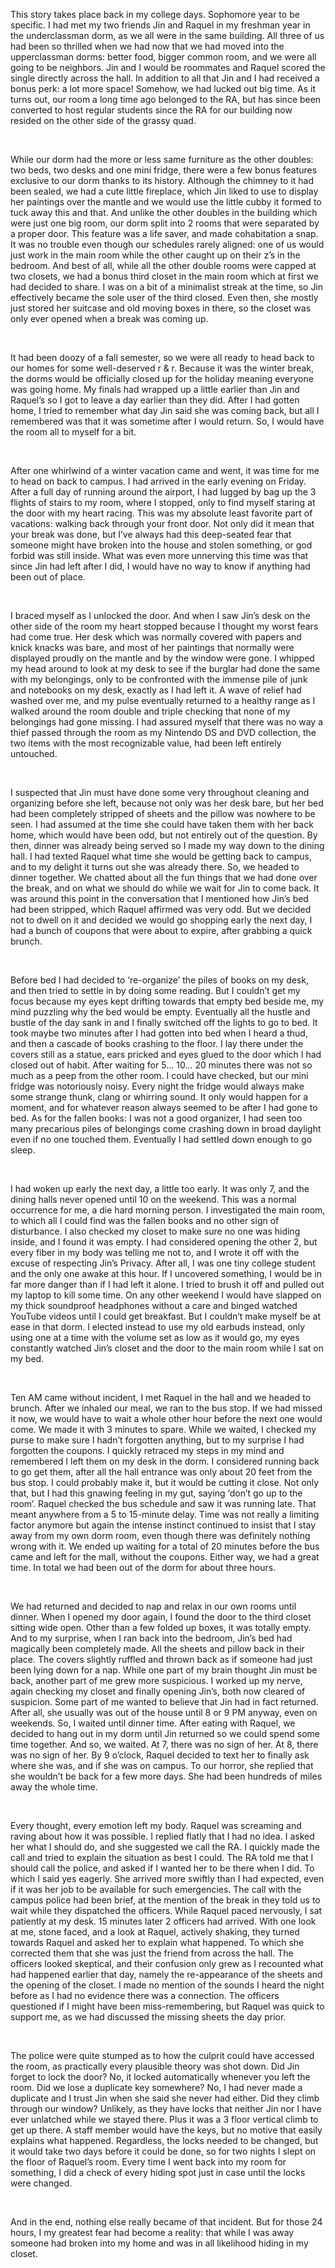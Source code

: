 This story takes place back in my college days. Sophomore year to be specific. I had met my two friends Jin and Raquel in my freshman year in the underclassman dorm, as we all were in the same building. All three of us had been so thrilled when we had now that we had moved into the upperclassman dorms: better food, bigger common room, and we were all going to be neighbors. Jin and I would be roommates and Raquel scored the single directly across the hall. In addition to all that Jin and I had received a bonus perk: a lot more space! Somehow, we had lucked out big time. As it turns out, our room a long time ago belonged to the RA, but has since been converted to host regular students since the RA for our building now resided on the other side of the grassy quad.

&#x200B;

While our dorm had the more or less same furniture as the other doubles: two beds, two desks and one mini fridge, there were a few bonus features exclusive to our dorm thanks to its history. Although the chimney to it had been sealed, we had a cute little fireplace, which Jin liked to use to display her paintings over the mantle and we would use the little cubby it formed to tuck away this and that. And unlike the other doubles in the building which were just one big room, our dorm split into 2 rooms that were separated by a proper door. This feature was a life saver, and made cohabitation a snap. It was no trouble even though our schedules rarely aligned: one of us would just work in the main room while the other caught up on their z’s in the bedroom. And best of all, while all the other double rooms were capped at two closets, we had a bonus third closet in the main room which at first we had decided to share. I was on a bit of a minimalist streak at the time, so Jin effectively became the sole user of the third closed. Even then, she mostly just stored her suitcase and old moving boxes in there, so the closet was only ever opened when a break was coming up.

&#x200B;

It had been doozy of a fall semester, so we were all ready to head back to our homes for some well-deserved r & r. Because it was the winter break, the dorms would be officially closed up for the holiday meaning everyone was going home. My finals had wrapped up a little earlier than Jin and Raquel’s so I got to leave a day earlier than they did. After I had gotten home, I tried to remember what day Jin said she was coming back, but all I remembered was that it was sometime after I would return. So, I would have the room all to myself for a bit.

&#x200B;

After one whirlwind of a winter vacation came and went, it was time for me to head on back to campus. I had arrived in the early evening on Friday. After a full day of running around the airport, I had lugged by bag up the 3 flights of stairs to my room, where I stopped, only to find myself staring at the door with my heart racing. This was my absolute least favorite part of vacations: walking back through your front door. Not only did it mean that your break was done, but I’ve always had this deep-seated fear that someone might have broken into the house and stolen something, or god forbid was still inside. What was even more unnerving this time was that since Jin had left after I did, I would have no way to know if anything had been out of place.

&#x200B;

I braced myself as I unlocked the door. And when I saw Jin’s desk on the other side of the room my heart stopped because I thought my worst fears had come true. Her desk which was normally covered with papers and knick knacks was bare, and most of her paintings that normally were displayed proudly on the mantle and by the window were gone. I whipped my head around to look at my desk to see if the burglar had done the same with my belongings, only to be confronted with the immense pile of junk and notebooks on my desk, exactly as I had left it. A wave of relief had washed over me, and my pulse eventually returned to a healthy range as I walked around the room double and triple checking that none of my belongings had gone missing. I had assured myself that there was no way a thief passed through the room as my Nintendo DS and DVD collection, the two items with the most recognizable value, had been left entirely untouched.

&#x200B;

I suspected that Jin must have done some very throughout cleaning and organizing before she left, because not only was her desk bare, but her bed had been completely stripped of sheets and the pillow was nowhere to be seen. I had assumed at the time she could have taken them with her back home, which would have been odd, but not entirely out of the question. By then, dinner was already being served so I made my way down to the dining hall. I had texted Raquel what time she would be getting back to campus, and to my delight it turns out she was already there. So, we headed to dinner together. We chatted about all the fun things that we had done over the break, and on what we should do while we wait for Jin to come back. It was around this point in the conversation that I mentioned how Jin’s bed had been stripped, which Raquel affirmed was very odd. But we decided not to dwell on it and decided we would go shopping early the next day, I had a bunch of coupons that were about to expire, after grabbing a quick brunch.

&#x200B;

Before bed I had decided to ‘re-organize’ the piles of books on my desk, and then tried to settle in by doing some reading. But I couldn’t get my focus because my eyes kept drifting towards that empty bed beside me, my mind puzzling why the bed would be empty. Eventually all the hustle and bustle of the day sank in and I finally switched off the lights to go to bed. It took maybe two minutes after I had gotten into bed when I heard a thud, and then a cascade of books crashing to the floor. I lay there under the covers still as a statue, ears pricked and eyes glued to the door which I had closed out of habit. After waiting for 5… 10… 20 minutes there was not so much as a peep from the other room. I could have checked, but our mini fridge was notoriously noisy. Every night the fridge would always make some strange thunk, clang or whirring sound. It only would happen for a moment, and for whatever reason always seemed to be after I had gone to bed. As for the fallen books: I was not a good organizer, I had seen too many precarious piles of belongings come crashing down in broad daylight even if no one touched them. Eventually I had settled down enough to go sleep.

&#x200B;

I had woken up early the next day, a little too early. It was only 7, and the dining halls never opened until 10 on the weekend. This was a normal occurrence for me, a die hard morning person. I investigated the main room, to which all I could find was the fallen books and no other sign of disturbance. I also checked my closet to make sure no one was hiding inside, and I found it was empty. I had considered opening the other 2, but every fiber in my body was telling me not to, and I wrote it off with the excuse of respecting Jin’s Privacy. After all, I was one tiny college student and the only one awake at this hour. If I uncovered something, I would be in far more danger than if I had left it alone.  I tried to brush it off and pulled out my laptop to kill some time. On any other weekend I would have slapped on my thick soundproof headphones without a care and binged watched YouTube videos until I could get breakfast. But I couldn’t make myself be at ease in that dorm. I elected instead to use my old earbuds instead, only using one at a time with the volume set as low as it would go, my eyes constantly watched Jin’s closet and the door to the main room while I sat on my bed.

&#x200B;

Ten AM came without incident, I met Raquel in the hall and we headed to brunch. After we inhaled our meal, we ran to the bus stop. If we had missed it now, we would have to wait a whole other hour before the next one would come. We made it with 3 minutes to spare. While we waited, I checked my purse to make sure I hadn’t forgotten anything, but to my surprise I had forgotten the coupons. I quickly retraced my steps in my mind and remembered I left them on my desk in the dorm. I considered running back to go get them, after all the hall entrance was only about 20 feet from the bus stop. I could probably make it, but it would be cutting it close. Not only that, but I had this gnawing feeling in my gut, saying ‘don’t go up to the room’. Raquel checked the bus schedule and saw it was running late. That meant anywhere from a 5 to 15-minute delay. Time was not really a limiting factor anymore but again the intense instinct continued to insist that I stay away from my own dorm room, even though there was definitely nothing wrong with it. We ended up waiting for a total of 20 minutes before the bus came and left for the mall, without the coupons. Either way, we had a great time. In total we had been out of the dorm for about three hours.

&#x200B;

We had returned and decided to nap and relax in our own rooms until dinner. When I opened my door again, I found the door to the third closet sitting wide open. Other than a few folded up boxes, it was totally empty. And to my surprise, when I ran back into the bedroom, Jin’s bed had magically been completely made. All the sheets and pillow back in their place. The covers slightly ruffled and thrown back as if someone had just been lying down for a nap. While one part of my brain thought Jin must be back, another part of me grew more suspicious. I worked up my nerve, again checking my closet and finally opening Jin’s, both now cleared of suspicion. Some part of me wanted to believe that Jin had in fact returned. After all, she usually was out of the house until 8 or 9 PM anyway, even on weekends. So, I waited until dinner time. After eating with Raquel, we decided to hang out in my dorm until Jin returned so we could spend some time together. And so, we waited. At 7, there was no sign of her. At 8, there was no sign of her. By 9 o’clock, Raquel decided to text her to finally ask where she was, and if she was on campus. To our horror, she replied that she wouldn’t be back for a few more days. She had been hundreds of miles away the whole time.

&#x200B;

Every thought, every emotion left my body. Raquel was screaming and raving about how it was possible. I replied flatly that I had no idea. I asked her what I should do, and she suggested we call the RA. I quickly made the call and tried to explain the situation as best I could. The RA told me that I should call the police, and asked if I wanted her to be there when I did. To which I said yes eagerly. She arrived more swiftly than I had expected, even if it was her job to be available for such emergencies. The call with the campus police had been brief, at the mention of the break in they told us to wait while they dispatched the officers. While Raquel paced nervously, I sat patiently at my desk. 15 minutes later 2 officers had arrived. With one look at me, stone faced, and a look at Raquel, actively shaking, they turned towards Raquel and asked her to explain what happened. To which she corrected them that she was just the friend from across the hall. The officers looked skeptical, and their confusion only grew as I recounted what had happened earlier that day, namely the re-appearance of the sheets and the opening of the closet. I made no mention of the sounds I heard the night before as I had no evidence there was a connection. The officers questioned if I might have been miss-remembering, but Raquel was quick to support me, as we had discussed the missing sheets the day prior.

&#x200B;

The police were quite stumped as to how the culprit could have accessed the room, as practically every plausible theory was shot down. Did Jin forget to lock the door? No, it locked automatically whenever you left the room. Did we lose a duplicate key somewhere? No, I had never made a duplicate and I trust Jin when she said she never had either. Did they climb through our window? Unlikely, as they have locks that neither Jin nor I have ever unlatched while we stayed there. Plus it was a 3 floor vertical climb to get up there. A staff member would have the keys, but no motive that easily explains what happened. Regardless, the locks needed to be changed, but it would take two days before it could be done, so for two nights I slept on the floor of Raquel’s room. Every time I went back into my room for something, I did a check of every hiding spot just in case until the locks were changed.

&#x200B;

And in the end, nothing else really became of that incident. But for those 24 hours, I my greatest fear had become a reality: that while I was away someone had broken into my home and was in all likelihood hiding in my closet.